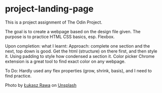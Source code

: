 # project-landing-page

This is a project assignment of The Odin Project.

The goal is to create a webpage based on the design file given. The purpose is to practice HTML CSS basics, esp. Flexbox.

Upon completion: what I learnt:
Approach: complete one section and the next, top down is good. Get the html (structure) on there first, and then style it.
Using padding to style how condensed a section it.
Color picker Chrome extension is a great tool to find exact color on any webpage.

To Do:
Hardly used any flex properties (grow, shrink, basis), and I need to find practice.

Photo by <a href="https://unsplash.com/@lukasz_rawa?utm_source=unsplash&utm_medium=referral&utm_content=creditCopyText">Łukasz Rawa</a> on <a href="https://unsplash.com/?utm_source=unsplash&utm_medium=referral&utm_content=creditCopyText">Unsplash</a>

